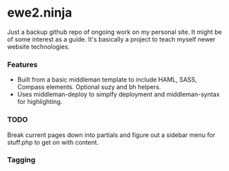 ewe2.ninja
==========

Just a backup github repo of ongoing work on my personal site. It might be of
some interest as a guide. It's basically a project to teach myself newer
website technologies.

### Features

* Built from a basic middleman template to include HAML, SASS, Compass
  elements. Optional suzy and bh helpers.
* Uses middleman-deploy to simplfy deployment and middleman-syntax for
  highlighting.

### TODO

Break current pages down into partials and figure out a sidebar menu for
stuff.php to get on with content.

### Tagging



